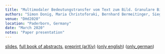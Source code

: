 ```yaml
---
title: "Multimodaler Bedeutungstransfer vom Text zum Bild. Granulare Bildklassifikation durch Verteilungssemantik."
authors: "Simon Donig, Maria Christoforaki, Bernhard Bermeitinger, Siegfried Handschuh" 
venue: "DHd2020"
location: "Paderborn, Germany"
date: "March 2020"
notes: "Paper presentation"
---
```

[slides](https://www.researchgate.net/publication/339800486),
[full book of abstracts](https://zenodo.org/record/3666690),
[preprint (arXiv)](https://arxiv.org/abs/2001.02372) ([only english](https://github.com/bermeitinger-b/Multimodal-Semantic-Transfer-from-Text-to-Image/releases/tag/arxiv)) ([only_german](https://github.com/bermeitinger-b/DHd2020-Multimodaler-Bedeutungstransfer/releases/tag/arxiv))
